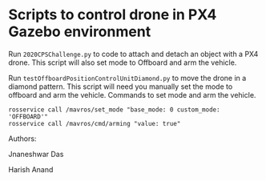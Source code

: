 # Scripts to control drone in PX4 Gazebo environment

Run `2020CPSChallenge.py` to code to attach and detach an object with a PX4 drone.
This script will also set mode to Offboard and arm the vehicle.



Run `testOffboardPositionControlUnitDiamond.py` to move the drone in a diamond pattern.
This script will need you manually set the mode to offboard and arm the vehicle.
Commands to set mode and arm the vehicle.
```
rosservice call /mavros/set_mode "base_mode: 0 custom_mode: 'OFFBOARD'"
rosservice call /mavros/cmd/arming "value: true"
```
 	
  

Authors:

Jnaneshwar Das

Harish Anand
